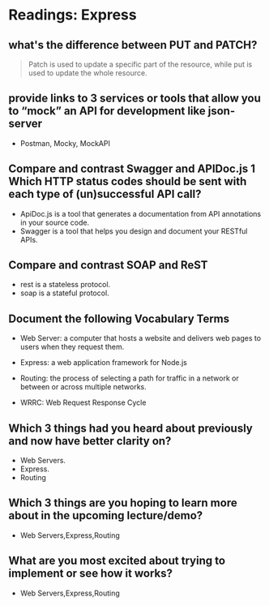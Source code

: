 # Readings: Express

## what's the difference between PUT and PATCH?
  > Patch is used to update a specific part of the resource, while put is used to update the whole resource.

## provide links to 3 services or tools that allow you to “mock” an API for development like json-server
 - Postman, Mocky, MockAPI

## Compare and contrast Swagger and APIDoc.js 1 Which HTTP status codes should be sent with each type of (un)successful API call?
- ApiDoc.js is a tool that generates a documentation from API annotations in your source code.
- Swagger is a tool that helps you design and document your RESTful APIs.

## Compare and contrast SOAP and ReST
- rest is a stateless protocol.
- soap is a stateful protocol.

## Document the following Vocabulary Terms
- Web Server: a computer that hosts a website and delivers web pages to users when they request them.

- Express: a web application framework for Node.js

- Routing: the process of selecting a path for traffic in a network or between or across multiple networks.

- WRRC: Web Request Response Cycle

## Which 3 things had you heard about previously and now have better clarity on?
- Web Servers.
- Express.
- Routing

## Which 3 things are you hoping to learn more about in the upcoming lecture/demo?
- Web Servers,Express,Routing

## What are you most excited about trying to implement or see how it works?
- Web Servers,Express,Routing